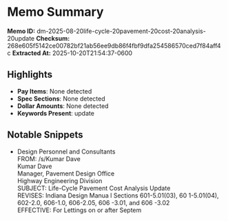 # Memo Summary

**Memo ID:** dm-2025-08-20life-cycle-20pavement-20cost-20analysis-20update
**Checksum:** 268e605f5142ce00782bf21ab56ee9db86f4fbf9dfa254586570ced7f84aff4c
**Extracted At:** 2025-10-20T21:54:37-0600

## Highlights
- **Pay Items**: None detected
- **Spec Sections**: None detected
- **Dollar Amounts**: None detected
- **Keywords Present**: update

## Notable Snippets
- Design Personnel and Consultants  
FROM:  /s/Kumar Dave  
Kumar Dave  
Manager, Pavement Design Office  
Highway Engineering Division  
SUBJECT:  Life-Cycle Pavement Cost Analysis Update  
REVISES:  Indiana Design Manua l Sections  601-5.01(03), 60 1-5.01(04), 602-2.0, 606-1.0, 
606-2.05, 606 -3.01, and 606 -3.02  
EFFECTIVE:  For Lettings on or after Septem